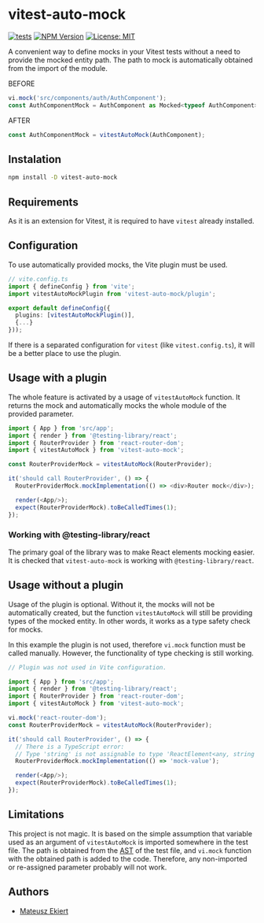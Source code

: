 # vitest-auto-mock
[![tests](https://github.com/mekiert/vitest-auto-mock/actions/workflows/tests.yml/badge.svg)](https://github.com/mekiert/vitest-auto-mock)
[![NPM Version](https://img.shields.io/npm/v/vitest-auto-mock)](https://www.npmjs.com/package/vitest-auto-mock)
[![License: MIT](https://img.shields.io/badge/License-MIT-yellow.svg)](https://raw.githubusercontent.com/mekiert/vitest-auto-mock/master/LICENCE)

A convenient way to define mocks in your Vitest tests without a need to provide the mocked entity path. The path to mock is automatically obtained from the import of the module.

BEFORE
```ts
vi.mock('src/components/auth/AuthComponent');
const AuthComponentMock = AuthComponent as Mocked<typeof AuthComponent>;
```

AFTER
```ts
const AuthComponentMock = vitestAutoMock(AuthComponent);
```

## Instalation

```sh
npm install -D vitest-auto-mock
```

## Requirements
As it is an extension for Vitest, it is required to have `vitest` already installed.


## Configuration
To use automatically provided mocks, the Vite plugin must be used.

```ts
// vite.config.ts
import { defineConfig } from 'vite';
import vitestAutoMockPlugin from 'vitest-auto-mock/plugin';

export default defineConfig({
  plugins: [vitestAutoMockPlugin()],
  {...}
}));
```

If there is a separated configuration for `vitest` (like `vitest.config.ts`), it will be a better place to use the plugin.


## Usage with a plugin
The whole feature is activated by a usage of `vitestAutoMock` function. It returns the mock and automatically mocks the whole module of the provided parameter.

```ts
import { App } from 'src/app';
import { render } from '@testing-library/react';
import { RouterProvider } from 'react-router-dom';
import { vitestAutoMock } from 'vitest-auto-mock';

const RouterProviderMock = vitestAutoMock(RouterProvider);

it('should call RouterProvider', () => {
  RouterProviderMock.mockImplementation(() => <div>Router mock</div>);

  render(<App/>);
  expect(RouterProviderMock).toBeCalledTimes(1);
});
```

### Working with @testing-library/react
The primary goal of the library was to make React elements mocking easier. It is checked that `vitest-auto-mock` is working with `@testing-library/react`.


## Usage without a plugin
Usage of the plugin is optional. Without it, the mocks will not be automatically created, but the function `vitestAutoMock` will still be providing types of the mocked entity. In other words, it works as a type safety check for mocks.

In this example the plugin is not used, therefore `vi.mock` function must be called manually. However, the functionality of type checking is still working.

```ts
// Plugin was not used in Vite configuration.

import { App } from 'src/app';
import { render } from '@testing-library/react';
import { RouterProvider } from 'react-router-dom';
import { vitestAutoMock } from 'vitest-auto-mock';

vi.mock('react-router-dom');
const RouterProviderMock = vitestAutoMock(RouterProvider);

it('should call RouterProvider', () => {
  // There is a TypeScript error:
  // Type 'string' is not assignable to type 'ReactElement<any, string | JSXElementConstructor<any>>'.ts(2322)
  RouterProviderMock.mockImplementation(() => 'mock-value');

  render(<App/>);
  expect(RouterProviderMock).toBeCalledTimes(1);
});
```

## Limitations
This project is not magic. It is based on the simple assumption that variable used as an argument of `vitestAutoMock` is imported somewhere in the test file. The path is obtained from the [AST](https://en.wikipedia.org/wiki/Abstract_syntax_tree) of the test file, and `vi.mock` function with the obtained path is added to the code. Therefore, any non-imported or re-assigned parameter probably will not work.

## Authors
- [Mateusz Ekiert](https://github.com/mekiert)
